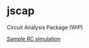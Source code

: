 # jscap
Circuit Analysis Package (WIP)

[Sample RC simulation](https://arturaugusto.github.io/jscap/)
